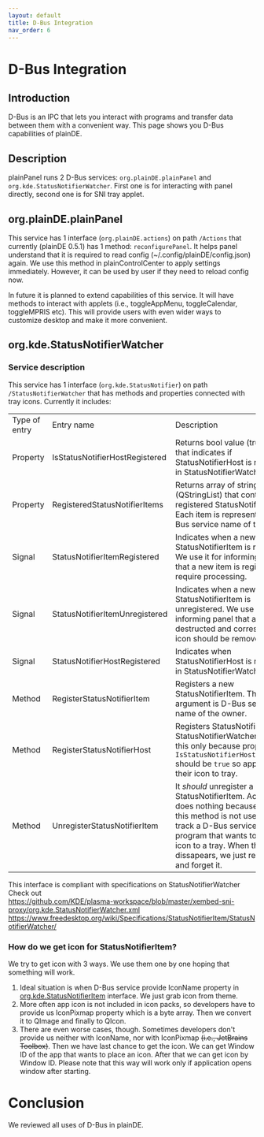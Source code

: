 ```yaml
---
layout: default
title: D-Bus Integration
nav_order: 6
---
```



# D-Bus Integration

## Introduction
D-Bus is an IPC that lets you interact with programs and transfer data between them with a convenient way. This page shows you D-Bus capabilities of plainDE.

## Description
plainPanel runs 2 D-Bus services: ```org.plainDE.plainPanel``` and ```org.kde.StatusNotifierWatcher```. First one is for interacting with panel directly, second one is for SNI tray applet.

## org.plainDE.plainPanel
This service has 1 interface (```org.plainDE.actions```) on path ```/Actions``` that currently (plainDE 0.5.1) has 1 method: ```reconfigurePanel```. It helps panel understand that it is required to read config (~/.config/plainDE/config.json) again. We use this method in plainControlCenter to apply settings immediately. However, it can be used by user if they need to reload config now.

In future it is planned to extend capabilities of this service. It will have methods to interact with applets (i.e., toggleAppMenu, toggleCalendar, toggleMPRIS etc). This will provide users with even wider ways to customize desktop and make it more convenient.

## org.kde.StatusNotifierWatcher
### Service description
This service has 1 interface (```org.kde.StatusNotifier```) on path ```/StatusNotifierWatcher``` that has methods and properties connected with tray icons.
Currently it includes:

<table>
  <tr>
    <td>Type of entry</td>
    <td>Entry name</td>
    <td>Description</td>
  </tr>
  
  <tr>
    <td>Property</td>
    <td>IsStatusNotifierHostRegistered</td>
    <td>Returns bool value (true/false) that indicates if StatusNotifierHost is registered in StatusNotifierWatcher.</td>
  </tr>
  
  <tr>
    <td>Property</td>
    <td>RegisteredStatusNotifierItems</td>
    <td>Returns array of strings (QStringList) that contains all registered StatusNotifierItems. Each item is represented via D-Bus service name of the owner.</td>
  </tr>
  
  <tr>
    <td>Signal</td>
    <td>StatusNotifierItemRegistered</td>
    <td>Indicates when a new StatusNotifierItem is registered. We use it for informing panel that a new item is registered and require processing.</td>
  </tr>
  
  <tr>
    <td>Signal</td>
    <td>StatusNotifierItemUnregistered</td>
    <td>Indicates when a new StatusNotifierItem is unregistered. We use it for informing panel that an item is destructed and corresponding icon should be removed.</td>
  </tr>
  
  <tr>
    <td>Signal</td>
    <td>StatusNotifierHostRegistered</td>
    <td>Indicates when StatusNotifierHost is registered in StatusNotifierWatcher.</td>
  </tr>
  
  <tr>
    <td>Method</td>
    <td>RegisterStatusNotifierItem</td>
    <td>Registers a new StatusNotifierItem. The only argument is D-Bus service name of the owner.</td>
  </tr>
  
  <tr>
    <td>Method</td>
    <td>RegisterStatusNotifierHost</td>
    <td>Registers StatusNotifierHost in StatusNotifierWatcher. We use this only because property <code>IsStatusNotifierHostRegistered</code> should be <code>true</code> so apps can add their icon to tray.</td>
  </tr>
  
  <tr>
    <td>Method</td>
    <td>UnregisterStatusNotifierItem</td>
    <td>It <i>should</i> unregister a StatusNotifierItem. Actually, it does nothing because usually, this method is not used. We track a D-Bus service of every program that wants to place an icon to a tray. When the service dissapears, we just remove icon and forget it.</td>
  </tr>
</table>

This interface is compliant with specifications on StatusNotifierWatcher<br>
Check out<br>
<a href="https://github.com/KDE/plasma-workspace/blob/master/xembed-sni-proxy/org.kde.StatusNotifierWatcher.xml">https://github.com/KDE/plasma-workspace/blob/master/xembed-sni-proxy/org.kde.StatusNotifierWatcher.xml</a><br>
<a href="https://www.freedesktop.org/wiki/Specifications/StatusNotifierItem/StatusNotifierWatcher/">https://www.freedesktop.org/wiki/Specifications/StatusNotifierItem/StatusNotifierWatcher/</a>

### How do we get icon for StatusNotifierItem?
We try to get icon with 3 ways. We use them one by one hoping that something will work.
1) Ideal situation is when D-Bus service provide IconName property in <a href="https://www.freedesktop.org/wiki/Specifications/StatusNotifierItem/StatusNotifierItem/">org.kde.StatusNotifierItem</a> interface. We just grab icon from theme.<br>
2) More often app icon is not included in icon packs, so developers have to provide us IconPixmap property which is a byte array. Then we convert it to QImage and finally to QIcon.<br>
3) There are even worse cases, though. Sometimes developers don't provide us neither with IconName, nor with IconPixmap <s>(i.e., JetBrains Toolbox)</s>. Then we have last chance to get the icon. We can get Window ID of the app that wants to place an icon. After that we can get icon by Window ID. Please note that this way will work only if application opens window after starting.


# Conclusion
We reviewed all uses of D-Bus in plainDE.
